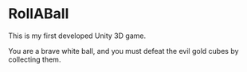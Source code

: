 # RollABall

This is my first developed Unity 3D game.

You are a brave white ball, and you must defeat the evil gold cubes by collecting them. 
